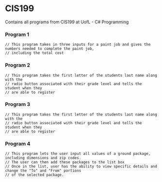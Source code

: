 # CIS199
Contains all programs from CIS199 at UofL - C# Programming

### Program 1
    // This program takes in three inputs for a paint job and gives the numbers needed to complete the paint job,
    // including the total cost
    
### Program 2
    // This program takes the first letter of the students last name along with the 
    // radio button associated with their grade level and tells the student when they
    // are able to register
    
### Program 3
    // This program takes the first letter of the students last name along with the 
    // radio button associated with their grade level and tells the student when they
    // are able to register
   
### Program 4
    // This program lets the user input all values of a ground package, including dimensions and zip codes.
    // The user can then add these packages to the list box
    // Once in the list, user has the ability to view specific details and change the "To" and "From" portions 
    // of the selected package.
